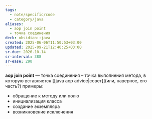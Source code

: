 ```yaml
---
tags:
  - note/specific/code
  - category/java
aliases:
  - aop join point
  - точка соединения
deck: obsidian::java
created: 2025-06-06T11:50:53+03:00
updated: 2025-09-21T12:40:25+03:00
sr-due: 2026-10-14
sr-interval: 388
sr-ease: 290
---
```


**aop join point**
—
точка соединения – точка выполнения метода, в которую вставляется [[java aop advice|совет]](или, наверное, его часть?)
примеры:
- обращение к методу или полю
- инициализация класса
- создание экземпляра
- возникновение исключения
